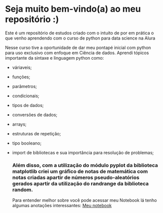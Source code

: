 # Seja muito bem-vindo(a) ao meu repositório :)
  Este é um repositório de estudos criado com o intuito de por em prática o que venho aprendendo com o curso de python para data science na Alura 

  Nesse curso tive a oportunidade de dar meu pontapé inicial com python para uso exclusivo com enfoque em Ciência de dados.
  Aprendi tópicos importante da sintaxe e linguagem python como: 
- váriaveis;
- funções;
- parâmetros;
- condicionais;
- tipos de dados;
- conversões de dados;
- arrays;
- estruturas de repetição;
- tipo booleano;
- import de bibliotecas e sua importância para resolução de problemas;



   ### Além disso, com a utilização do módulo pyplot da biblioteca matplotlib criei um gráfico de notas de matemática com notas criadas apartir de números pseudo-aleatórios gerados apartir da utilização do randrange da biblioteca random.


  Para entender melhor sobre você pode acessar meu Notebook lá tenho algumas anotações interessantes: 
 <a href="https://colab.research.google.com/drive/18hqDPj2RD8erLgx6dPVaG3VWXvc4-uIR?usp=sharing" target="_blank">Meu notebook</a>
